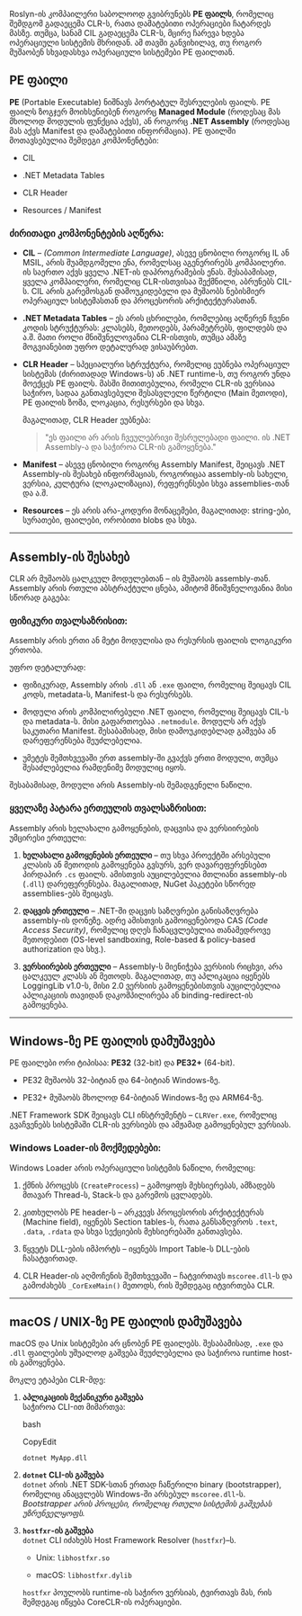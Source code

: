 Roslyn-ის კომპაილერი საბოლოოდ გვიბრუნებს **PE ფაილს**, რომელიც შემდგომ გადაეცემა CLR-ს, რათა დამატებითი ოპერაციები ჩატარდეს მასზე. თუმცა, სანამ CIL გადაეცემა CLR-ს, მცირე ჩარევა ხდება ოპერაციული სისტემის მხრიდან. ამ თავში განვიხილავ, თუ როგორ მუშაობენ სხვადასხვა ოპერაციული სისტემები PE ფაილთან.

## PE ფაილი

**PE** (Portable Executable) ნიშნავს პორტატულ შესრულების ფაილს. PE ფაილს ზოგჯერ მოიხსენიებენ როგორც **Managed Module** (როდესაც მას მხოლოდ მოდულის ფუნქცია აქვს), ან როგორც **.NET Assembly** (როდესაც მას აქვს Manifest და დამატებითი ინფორმაცია). PE ფაილში მოთავსებულია შემდეგი კომპონენტები:

- CIL
    
- .NET Metadata Tables
    
- CLR Header
    
- Resources / Manifest
    

### ძირითადი კომპონენტების აღწერა:

- **CIL** – _(Common Intermediate Language)_, ასევე ცნობილი როგორც IL ან MSIL, არის შუამდგომელი ენა, რომელსაც აგენერირებს კომპაილერი. ის საერთო აქვს ყველა .NET-ის დაპროგრამების ენას. შესაბამისად, ყველა კომპაილერი, რომელიც CLR-ისთვისაა შექმნილი, აბრუნებს CIL-ს. CIL არის გარემოსგან დამოუკიდებელი და მუშაობს ნებისმიერ ოპერაციულ სისტემასთან და პროცესორის არქიტექტურასთან.
    
- **.NET Metadata Tables** – ეს არის ცხრილები, რომლებიც აღწერენ ჩვენი კოდის სტრუქტურას: კლასებს, მეთოდებს, პარამეტრებს, ფილდებს და ა.შ. მათი როლი მნიშვნელოვანია CLR-ისთვის, თუმცა ამაზე მოგვიანებით უფრო დეტალურად ვისაუბრებთ.
    
- **CLR Header** – სპეციალური სტრუქტურა, რომელიც ეუბნება ოპერაციულ სისტემას (ძირითადად Windows-ს) ან .NET runtime-ს, თუ როგორ უნდა მოექცეს PE ფაილს. მასში მითითებულია, რომელი CLR-ის ვერსიაა საჭირო, სადაა განთავსებული შესასვლელი წერტილი (Main მეთოდი), PE ფაილის ზომა, ლოკაცია, რესურსები და სხვა.
    
    მაგალითად, CLR Header ეუბნება:
    
    > "ეს ფაილი არ არის ჩვეულებრივი შესრულებადი ფაილი. ის .NET Assembly-ა და საჭიროა CLR-ის გამოყენება."
    
- **Manifest** – ასევე ცნობილი როგორც Assembly Manifest, შეიცავს .NET Assembly-ის შესახებ ინფორმაციას, როგორიცაა assembly-ის სახელი, ვერსია, კულტურა (ლოკალიზაცია), რეფერენსები სხვა assemblies-თან და ა.შ.
    
- **Resources** – ეს არის არა-კოდური მონაცემები, მაგალითად: string-ები, სურათები, ფაილები, ორობითი blobs და სხვა.
    

---

## Assembly-ის შესახებ

CLR არ მუშაობს ცალკეულ მოდულებთან – ის მუშაობს assembly-თან. Assembly არის რთული აბსტრაქტული ცნება, ამიტომ მნიშვნელოვანია მისი სწორად გაგება:

### ფიზიკური თვალსაზრისით:

Assembly არის ერთი ან მეტი მოდულისა და რესურსის ფაილის ლოგიკური ერთობა.

უფრო დეტალურად:

- ფიზიკურად, Assembly არის `.dll` ან `.exe` ფაილი, რომელიც შეიცავს CIL კოდს, metadata-ს, Manifest-ს და რესურსებს.
    
- მოდული არის კომპილირებული .NET ფაილი, რომელიც შეიცავს CIL-ს და metadata-ს. მისი გაფართოებაა `.netmodule`. მოდულს არ აქვს საკუთარი Manifest. შესაბამისად, მისი დამოუკიდებლად გაშვება ან დარეფერენსება შეუძლებელია.
    
- უმეტეს შემთხვევაში ერთ assembly-ში გვაქვს ერთი მოდული, თუმცა შესაძლებელია რამდენიმე მოდულიც იყოს.
    

შესაბამისად, მოდული არის Assembly-ის შემადგენელი ნაწილი.

### ყველაზე პატარა ერთეულის თვალსაზრისით:

Assembly არის ხელახალი გამოყენების, დაცვისა და ვერსიირების უმცირესი ერთეული:

1. **ხელახალი გამოყენების ერთეული** – თუ სხვა პროექტში არსებული კლასის ან მეთოდის გამოყენება გვსურს, ვერ დავარეფერენსებთ პირდაპირ `.cs` ფაილს. ამისთვის აუცილებელია მთლიანი assembly-ის (`.dll`) დარეფერენსება. მაგალითად, NuGet პაკეტები სწორედ assemblies-ებს შეიცავს.
    
2. **დაცვის ერთეული** – .NET-ში დაცვის საზღვრები განისაზღვრება assembly-ის დონეზე. ადრე ამისთვის გამოიყენებოდა CAS _(Code Access Security)_, რომელიც დღეს ჩანაცვლებულია თანამედროვე მეთოდებით (OS-level sandboxing, Role-based & policy-based authorization და სხვ.).
    
3. **ვერსიირების ერთეული** – Assembly-ს მიენიჭება ვერსიის რიცხვი, არა ცალკეულ კლასს ან მეთოდს. მაგალითად, თუ აპლიკაცია იყენებს LoggingLib v1.0-ს, მისი 2.0 ვერსიის გამოყენებისთვის აუცილებელია აპლიკაციის თავიდან დაკომპილირება ან binding-redirect-ის გამოყენება.
    

---

## Windows-ზე PE ფაილის დამუშავება

PE ფაილები ორი ტიპისაა: **PE32** (32-bit) და **PE32+** (64-bit).

- PE32 მუშაობს 32-ბიტიან და 64-ბიტიან Windows-ზე.
    
- PE32+ მუშაობს მხოლოდ 64-ბიტიან Windows-ზე და ARM64-ზე.
    

.NET Framework SDK შეიცავს CLI ინსტრუმენტს – `CLRVer.exe`, რომელიც გვაჩვენებს სისტემაში CLR-ის ვერსიებს და ამჟამად გამოყენებულ ვერსიას.

### Windows Loader-ის მოქმედებები:

Windows Loader არის ოპერაციული სისტემის ნაწილი, რომელიც:

1. ქმნის პროცესს (`CreateProcess`) – გამოყოფს მეხსიერებას, ამზადებს მთავარ Thread-ს, Stack-ს და გარემოს ცვლადებს.
    
2. კითხულობს PE header-ს – არკვევს პროცესორის არქიტექტურას (Machine field), იყენებს Section tables-ს, რათა განსაზღვროს `.text`, `.data`, `.rdata` და სხვა სექციების მეხსიერებაში განთავსება.
    
3. წყვეტს DLL-ების იმპორტს – იყენებს Import Table-ს DLL-ების ჩასატვირთად.
    
4. CLR Header-ის აღმოჩენის შემთხვევაში – ჩატვირთავს `mscoree.dll`-ს და გამოძახებს `_CorExeMain()` მეთოდს, რის შემდეგაც იტვირთება CLR.
    

---

## macOS / UNIX-ზე PE ფაილის დამუშავება

macOS და Unix სისტემები არ ცნობენ PE ფაილებს. შესაბამისად, `.exe` და `.dll` ფაილების უშუალოდ გაშვება შეუძლებელია და საჭიროა runtime host-ის გამოყენება.

მოკლე ეტაპები CLR-მდე:

1. **აპლიკაციის მექანიკური გაშვება**  
    საჭიროა CLI-ით მიმართვა:
    
    bash
    
    CopyEdit
    
    `dotnet MyApp.dll`
    
2. **`dotnet` CLI-ის გაშვება**  
    `dotnet` არის .NET SDK-სთან ერთად ჩაწერილი binary (bootstrapper), რომელიც ანაცვლებს Windows-ში არსებულ `mscoree.dll`-ს.  
    _Bootstrapper არის პროცესი, რომელიც რთული სისტემის გაშვებას უზრუნველყოფს._
    
3. **`hostfxr`-ის გაშვება**  
    `dotnet` CLI იძახებს Host Framework Resolver (`hostfxr`)–ს.
    
    - Unix: `libhostfxr.so`
        
    - macOS: `libhostfxr.dylib`
        
    
    `hostfxr` პოულობს runtime-ის საჭირო ვერსიას, ტვირთავს მას, რის შემდეგაც იწყება CoreCLR-ის ოპერაციები.